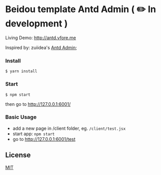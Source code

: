 Beidou template Antd Admin ( :pencil2: In development
 )
=================

Living Demo: <http://antd.vfore.me>

Inspired by: zuiidea's [Antd Admin](https://github.com/zuiidea/antd-admin);

### Install

```
$ yarn install
```

### Start  

``` 
$ npm start
```  

then go to http://127.0.0.1:6001/

### Basic Usage

* add a new page in /client folder, eg. `/client/test.jsx`
* start app: `npm start`
* go to http://127.0.0.1:6001/test


## License

[MIT](LICENSE)


